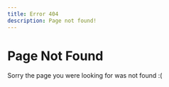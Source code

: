 ```yaml
---
title: Error 404
description: Page not found!
---
```


# Page Not Found

Sorry the page you were looking for was not found :(